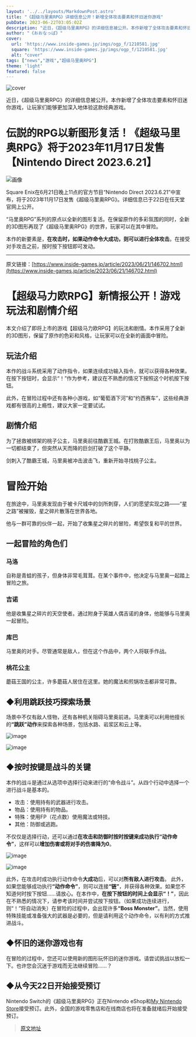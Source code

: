 ```yaml
---
layout: '../../layouts/MarkdownPost.astro'
title: "《超级马里奥RPG》详细信息公开！新增全体攻击要素和怀旧迷你游戏"
pubDate: 2023-06-22T03:05:02Z
description: "近日，《超级马里奥RPG》的详细信息被公开。本作新增了全体攻击要素和怀旧迷你游戏，让玩家们能够更加深入地体验这款经典游戏。"
author: "《おおなっぱ》"
cover:
  url: 'https://www.inside-games.jp/imgs/ogp_f/1210581.jpg'
  square: 'https://www.inside-games.jp/imgs/ogp_f/1210581.jpg'
  alt: "cover"
tags: ["news","游戏","超级马里奥RPG"]
theme: 'light'
featured: false
---
```


![cover](https://www.inside-games.jp/imgs/ogp_f/1210581.jpg)

近日，《超级马里奥RPG》的详细信息被公开。本作新增了全体攻击要素和怀旧迷你游戏，让玩家们能够更加深入地体验这款经典游戏。

# 伝説的RPG以新图形复活！《超级马里奥RPG》将于2023年11月17日发售【Nintendo Direct 2023.6.21】

![画像](https://www.inside-games.jp/imgs/card_l/1210257.jpg)

Square Enix在6月21日晚上11点的官方节目“Nintendo Direct 2023.6.21”中宣布，将于2023年11月17日发售《超级马里奥RPG》。详细信息已于22日在任天堂官网上公开。

“马里奥RPG”系列的原点以全新的图形复活。在保留原作的多彩氛围的同时，全新的3D图形再现了《超级马里奥RPG》的世界，玩家可以在其中冒险。

本作的新要素是，<span class="underline"><b>在攻击时，如果动作命令大成功，则可以进行全体攻击</b></span>。在接受对手攻击之前，按时按下按钮即可发动。

---

原文链接：[https://www.inside-games.jp/article/2023/06/21/146702.html](https://www.inside-games.jp/article/2023/06/21/146702.html)
# 【超级马力欧RPG】新情报公开！游戏玩法和剧情介绍

本文介绍了即将上市的游戏【超级马力欧RPG】的玩法和剧情。本作采用了全新的3D图形，保留了原作的色彩和风格，让玩家可以在全新的画面中冒险。

## 玩法介绍

本作的战斗系统采用了动作指令，如果连续成功输入指令，就可以获得各种效果。在按下按钮时，会显示“！”作为参考，建议在不熟悉的情况下按照这个时机按下按钮。

此外，在冒险过程中还有各种小游戏，如“葡萄酒下河”和“约西赛车”，这些经典游戏都有很高的上瘾性，建议大家一定要试试。

## 剧情介绍

为了拯救被绑架的桃子公主，马里奥前往酷霸王城。在打败酷霸王后，马里奥以为一切都结束了，但突然从天而降的巨剑打破了这个平静。

剑刺入了酷霸王城，马里奥被冲击波击飞，重新开始寻找桃子公主。
# 冒险开始

在旅途中，马里奥发现由于被卡尺城中的剑所刺穿，人们的愿望实现之路——“星之路”被摧毁，星之碎片散落在世界各地。

他与一群可靠的伙伴一起，开始了收集星之碎片的冒险，希望恢复和平的世界。

## 一起冒险的角色们

### **马洛**

自称是青蛙的孩子，但身体非常毛茸茸。在某个事件中，他决定与马里奥一起踏上冒险之旅。

### **吉诺**

他是收集星之碎片的天空使者。通过附身于英雄人偶吉诺的身体，他能够与马里奥一起冒险。

### **库巴**

马里奥的对手。尽管通常是敌人，但在这个作品中，两个人将联手作战。

### **桃花公主**

蘑菇王国的公主，许多蘑菇人居住在这里。她的魔法和煎锅攻击都非常可靠。
## ◆利用跳跃技巧探索场景

场景中不仅有敌人怪物，还有各种机关阻碍马里奥前进。马里奥可以利用他擅长的<b>“跳跃”动作</b>来探索各种场景，包括水路、岩浆区和云上等。

![image](https://www.inside-games.jp/imgs/zoom/1210565.jpg)

![image](https://www.inside-games.jp/imgs/zoom/1210566.jpg)

## ◆按时按键是战斗的关键

本作的战斗是通过从选项中选择行动来进行的“命令战斗”。从四个行动中选择一个进行战斗是基本的。

- 攻击：使用持有的武器进行攻击。
- 物品：使用持有的物品。
- 特殊：使用FP（花点数）使用魔法或特技。
- 其他：防御或逃跑。

不仅仅是选择行动，还可以通过<b>在攻击和防御时按时按键来成功执行“动作命令”</b>，这样可以<b>增加伤害或将对手的伤害降为0</b>。

![image](https://www.inside-games.jp/imgs/zoom/1210567.jpg)

![image](https://www.inside-games.jp/imgs/zoom/1210568.jpg)

此外，在攻击时成功执行动作命令<b>大成功</b>后，可以对<b>所有敌人进行攻击</b>。
此外，如果您能够成功执行<b>“动作命令”</b>，则可以连接<b>“链”</b>，并获得各种效果。如果您不知道何时按下按钮……请放心。在本作中，<b>在按下按钮的时间上会显示“！”</b>，因此在不熟悉的情况下，请参考该时间并尝试按下按钮。（如果成功连续进行，则“！”将自动消失）在冒险的过程中，会出现许多<b>“Boss Monster”</b>。当然，使用特殊技能或准备强大的武器是必要的，但是请利用这个动作命令，以有利的方式推进战斗。 <h2>◆怀旧的迷你游戏也有</h2>在冒险的过程中，您还可以使用新的图形玩怀旧的迷你游戏。请尝试挑战以放松一下。也许您会沉迷于游戏而无法继续冒险……？<h2>◆从今天22日开始接受预订</h2>Nintendo Switch的《超级马里奥RPG》正在Nintendo eShop和<a target="_blank" rel="noopener noreferrer nofollow" href="https://store-jp.nintendo.com/list/software/70010000068682.html">My Nintendo Store</a>接受预订。此外，全国的游戏零售店和在线商店也将在准备就绪后开始接受预订。

>[原文地址](https://www.inside-games.jp/article/2023/06/22/146739.html)  